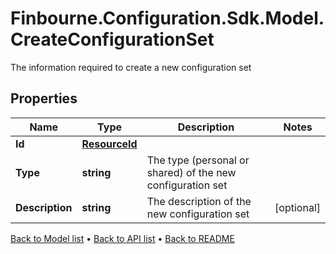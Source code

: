 # Finbourne.Configuration.Sdk.Model.CreateConfigurationSet
The information required to create a new configuration set

## Properties

Name | Type | Description | Notes
------------ | ------------- | ------------- | -------------
**Id** | [**ResourceId**](ResourceId.md) |  | 
**Type** | **string** | The type (personal or shared) of the new configuration set | 
**Description** | **string** | The description of the new configuration set | [optional] 

[Back to Model list](../README.md#documentation-for-models) &#8226; [Back to API list](../README.md#documentation-for-api-endpoints) &#8226; [Back to README](../README.md)

